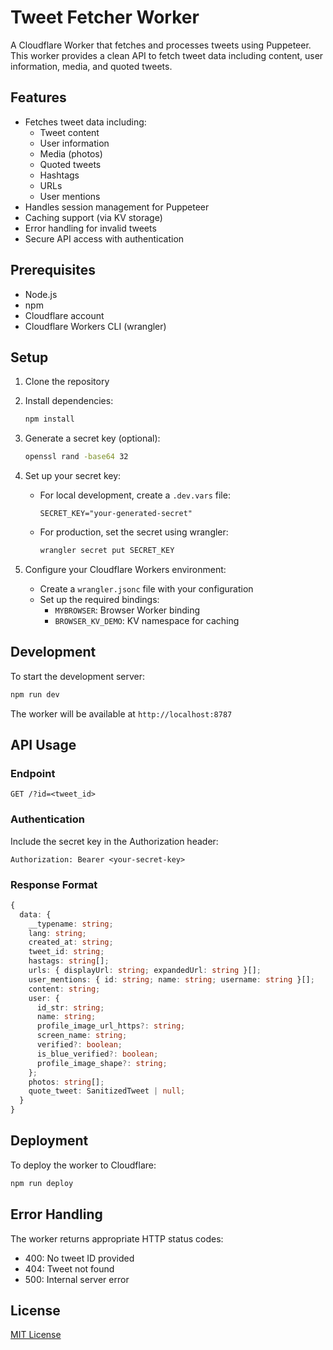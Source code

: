 # Tweet Fetcher Worker

A Cloudflare Worker that fetches and processes tweets using Puppeteer. This worker provides a clean API to fetch tweet data including content, user information, media, and quoted tweets.

## Features

- Fetches tweet data including:
  - Tweet content
  - User information
  - Media (photos)
  - Quoted tweets
  - Hashtags
  - URLs
  - User mentions
- Handles session management for Puppeteer
- Caching support (via KV storage)
- Error handling for invalid tweets
- Secure API access with authentication

## Prerequisites

- Node.js
- npm
- Cloudflare account
- Cloudflare Workers CLI (wrangler)

## Setup

1. Clone the repository
2. Install dependencies:
   ```bash
   npm install
   ```

3. Generate a secret key (optional):
   ```bash
   openssl rand -base64 32
   ```

4. Set up your secret key:
   - For local development, create a `.dev.vars` file:
     ```
     SECRET_KEY="your-generated-secret"
     ```
   - For production, set the secret using wrangler:
     ```bash
     wrangler secret put SECRET_KEY
     ```

5. Configure your Cloudflare Workers environment:
   - Create a `wrangler.jsonc` file with your configuration
   - Set up the required bindings:
     - `MYBROWSER`: Browser Worker binding
     - `BROWSER_KV_DEMO`: KV namespace for caching

## Development

To start the development server:

```bash
npm run dev
```

The worker will be available at `http://localhost:8787`

## API Usage

### Endpoint

```
GET /?id=<tweet_id>
```

### Authentication

Include the secret key in the Authorization header:
```
Authorization: Bearer <your-secret-key>
```

### Response Format

```typescript
{
  data: {
    __typename: string;
    lang: string;
    created_at: string;
    tweet_id: string;
    hastags: string[];
    urls: { displayUrl: string; expandedUrl: string }[];
    user_mentions: { id: string; name: string; username: string }[];
    content: string;
    user: {
      id_str: string;
      name: string;
      profile_image_url_https?: string;
      screen_name: string;
      verified?: boolean;
      is_blue_verified?: boolean;
      profile_image_shape?: string;
    };
    photos: string[];
    quote_tweet: SanitizedTweet | null;
  }
}
```

## Deployment

To deploy the worker to Cloudflare:

```bash
npm run deploy
```

## Error Handling

The worker returns appropriate HTTP status codes:
- 400: No tweet ID provided
- 404: Tweet not found
- 500: Internal server error

## License

[MIT License](LICENSE) 